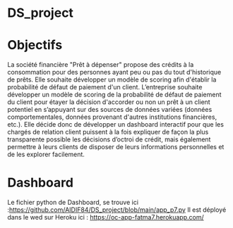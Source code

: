 # DS_project
# Objectifs
La société financière "Prêt à dépenser" propose des crédits à la consommation pour des personnes ayant peu ou pas du tout d'historique de prêts. Elle souhaite développer un modèle de scoring afin d'établir la probabilité de défaut de paiement d'un client.
L’entreprise souhaite développer un modèle de scoring de la probabilité de défaut de paiement du client pour étayer la décision d'accorder ou non un prêt à un client potentiel en s’appuyant sur des sources de données variées (données comportementales, données provenant d'autres institutions financières, etc.).
Elle décide donc de développer un dashboard interactif pour que les chargés de relation client puissent à la fois expliquer de façon la plus transparente possible les décisions d’octroi de crédit, mais également permettre à leurs clients de disposer de leurs informations personnelles et de les explorer facilement.

# Dashboard

Le fichier python de Dashboard, se trouve ici :https://github.com/AIDIF84/DS_project/blob/main/app_p7.py 
Il est déployé dans le wed sur Heroku ici : https://oc-app-fatma7.herokuapp.com/
